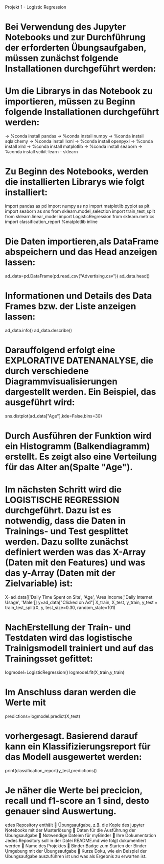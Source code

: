 Projekt 1 - Logistic Regression

# Bei Verwendung des Jupyter Notebooks und zur Durchführung der erforderten Übungsaufgaben, müssen zunächst folgende Installationen durchgeführt werden: 

# Um die Librarys in das Notebook zu importieren, müssen zu Beginn folgende Installationen durchgeführt werden:
-> %conda install pandas 
-> %conda install numpy
-> %conda install sqlalchemy 
-> %conda install lxml
-> %conda install openpyxl 
-> %conda install xlrd 
-> %conda install matplotlib 
-> %conda install seaborn 
-> %conda install scikit-learn - sklearn

# Zu Beginn des Notebooks, werden die installierten Librarys wie folgt installiert:
import pandas as pd
import numpy as np
import matplotlib.pyplot as plt
import seaborn as sns
from sklearn.model_selection import train_test_split
from sklearn.linear_model import LogisticRegression
from sklearn.metrics import classification_report
%matplotlib inline

# Die Daten importieren,als DataFrame abspeichern und das Head anzeigen lassen:
ad_data=pd.DataFrame(pd.read_csv("Advertising.csv"))
ad_data.head()

# Informationen und Details des Data Frames bzw. der Liste anzeigen lassen:
ad_data.info()
ad_data.describe()

# Darauffolgend erfolgt eine EXPLORATIVE DATENANALYSE, die durch verschiedene Diagrammvisualisierungen dargestellt werden. Ein Beispiel, das ausgeführt wird:
sns.distplot(ad_data["Age"],kde=False,bins=30) 
# Durch Ausführen der Funktion wird ein Histogramm (Balkendiagramm) erstellt. Es zeigt also eine Verteilung für das Alter an(Spalte "Age").

# Im nächsten Schritt wird die LOGISTISCHE REGRESSION durchgeführt. Dazu ist es notwendig, dass die Daten in Trainings- und Test gesplittet werden. Dazu sollte zunächst definiert werden was das X-Array (Daten mit den Features) und was das y-Array (Daten mit der Zielvariable) ist: 
X=ad_data[['Daily Time Spent on Site', 'Age', 'Area Income','Daily Internet Usage', 'Male']]
y=ad_data["Clicked on Ad"]
X_train, X_test, y_train, y_test = train_test_split(X, y, test_size=0.30, random_state=101)

# NachErstellung der Train- und Testdaten wird das logistische Trainigsmodell trainiert und auf das Trainingsset gefittet:
logmodel=LogisticRegression()
logmodel.fit(X_train,y_train)

# Im Anschluss daran werden die Werte mit
predictions=logmodel.predict(X_test)
# vorhergesagt. Basierend darauf kann ein Klassifizierungsreport für das Modell ausgewertet werden:
print(classification_report(y_test,predictions))
# Je näher die Werte bei precicion, recall und f1-score an 1 sind, desto genauer sind Auswertung. 


edes Repository enthält
 Übungsaufgabe, z.B. die Kopie des jupyter Notebooks mit der Musterlösung 
 Daten für die Ausführung der Übungsaufgabe
 Notwendige Dateien für myBinder
 Ihre Dokumentation
Jedes Repository soll in der Datei README.md wie folgt dokumentiert werden
 Name des Projektes
 Binder Badge zum Starten der Binder Umgebung mit der Übungsaufgabe
 Kurze Doku, wie ein Beispiel der Übungsaufgabe auszuführen ist und was als Ergebnis zu 
erwarten ist.

